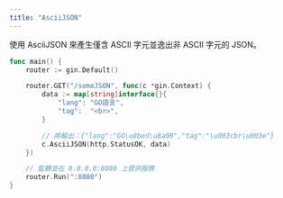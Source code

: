 ```yaml
---
title: "AsciiJSON"
---
```


使用 AsciiJSON 來產生僅含 ASCII 字元並逸出非 ASCII 字元的 JSON。

```go
func main() {
	router := gin.Default()

	router.GET("/someJSON", func(c *gin.Context) {
		data := map[string]interface{}{
			"lang": "GO語言",
			"tag":  "<br>",
		}

		// 將輸出：{"lang":"GO\u8bed\u8a00","tag":"\u003cbr\u003e"}
		c.AsciiJSON(http.StatusOK, data)
	})

	// 監聽並在 0.0.0.0:8080 上提供服務
	router.Run(":8080")
}
```
